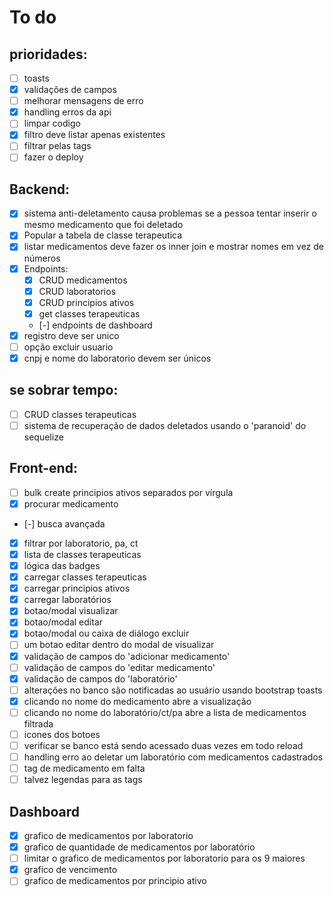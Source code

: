 # To do

## prioridades:

-   [ ] toasts
-   [x] validações de campos
-   [ ] melhorar mensagens de erro
-   [x] handling erros da api
-   [ ] limpar codigo
-   [x] filtro deve listar apenas existentes
-   [ ] filtrar pelas tags
-   [ ] fazer o deploy

## Backend:

-   [x] sistema anti-deletamento causa problemas se a pessoa tentar inserir o mesmo medicamento que foi deletado
-   [x] Popular a tabela de classe terapeutica
-   [x] listar medicamentos deve fazer os inner join e mostrar nomes em vez de números
-   [x] Endpoints:
    -   [x] CRUD medicamentos
    -   [x] CRUD laboratorios
    -   [x] CRUD principios ativos
    -   [x] get classes terapeuticas
    -   [-] endpoints de dashboard
-   [x] registro deve ser unico
-   [ ] opção excluir usuario
-   [x] cnpj e nome do laboratorio devem ser únicos

## se sobrar tempo:

-   [ ] CRUD classes terapeuticas
-   [ ] sistema de recuperação de dados deletados usando o 'paranoid' do sequelize

## Front-end:

-   [ ] bulk create principios ativos separados por vírgula
-   [x] procurar medicamento
-   [-] busca avançada
-   [x] filtrar por laboratorio, pa, ct
-   [x] lista de classes terapeuticas
-   [x] lógica das badges
-   [x] carregar classes terapeuticas
-   [x] carregar principios ativos
-   [x] carregar laboratórios
-   [x] botao/modal visualizar
-   [x] botao/modal editar
-   [x] botao/modal ou caixa de diálogo excluir
-   [ ] um botao editar dentro do modal de visualizar
-   [x] validação de campos do 'adicionar medicamento'
-   [ ] validação de campos do 'editar medicamento'
-   [x] validação de campos do 'laboratório'
-   [ ] alterações no banco são notificadas ao usuário usando bootstrap toasts
-   [x] clicando no nome do medicamento abre a visualização
-   [ ] clicando no nome do laboratório/ct/pa abre a lista de medicamentos filtrada
-   [ ] icones dos botoes
-   [ ] verificar se banco está sendo acessado duas vezes em todo reload
-   [ ] handling erro ao deletar um laboratório com medicamentos cadastrados
-   [ ] tag de medicamento em falta
-   [ ] talvez legendas para as tags

## Dashboard

-   [x] grafico de medicamentos por laboratorio
-   [x] grafico de quantidade de medicamentos por laboratório
-   [ ] limitar o grafico de medicamentos por laboratorio para os 9 maiores
-   [x] grafico de vencimento
-   [ ] grafico de medicamentos por principio ativo
